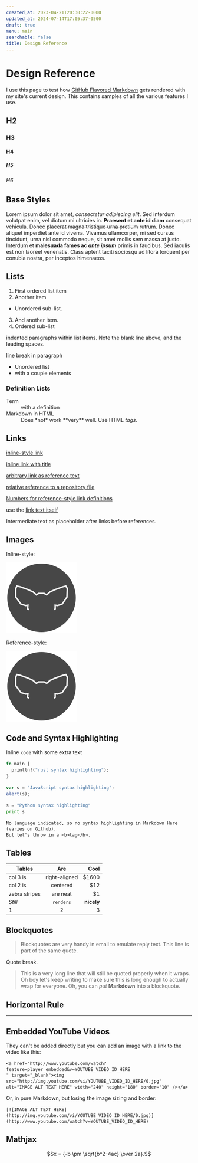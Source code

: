 ```yaml
---
created_at: 2023-04-21T20:30:22-0000
updated_at: 2024-07-14T17:05:37-0500
draft: true
menu: main
searchable: false
title: Design Reference
---
```


# Design Reference

I use this page to test how [GitHub Flavored Markdown](https://github.github.com/gfm/)
gets rendered with my site's current design. This contains samples of all the
various features I use.

## H2

### H3

#### H4

##### H5

###### H6

## Base Styles

Lorem ipsum dolor sit amet, *consectetur adipiscing elit*. Sed interdum volutpat enim, vel dictum mi ultricies in. **Praesent et ante id diam** consequat vehicula. Donec ~~placerat magna tristique urna pretium~~ rutrum. Donec aliquet imperdiet ante id viverra. Vivamus ullamcorper, mi sed cursus tincidunt, urna nisl commodo neque, sit amet mollis sem massa at justo. Interdum et **malesuada fames ac _ante ipsum_** primis in faucibus. Sed iaculis est non laoreet venenatis. Class aptent taciti sociosqu ad litora torquent per conubia nostra, per inceptos himenaeos.

## Lists

1. First ordered list item
2. Another item
  * Unordered sub-list.
3. And another item.
  1. Ordered sub-list

   indented paragraphs within list items. Note the blank line above, and the leading spaces.

   line break in paragraph

- Unordered list
- with a couple elements

### Definition Lists

<dl>
  <dt>Term</dt>
  <dd>with a definition</dd>

  <dt>Markdown in HTML</dt>
  <dd>Does *not* work **very** well. Use HTML <em>tags</em>.</dd>
</dl>

## Links

[inline-style link](https://www.google.com)

[inline link with title](https://www.google.com "Google's Homepage")

[arbitrary link as reference text][Arbitrary case-insensitive reference text]

[relative reference to a repository file](../license)

[Numbers for reference-style link definitions][1]

use the [link text itself]

Intermediate text as placeholder after links before references.

[arbitrary case-insensitive reference text]: https://stelfox.net/
[1]: https://stelfox.net/about/
[link text itself]: https://stelfox.net/notes/

## Images

Inline-style:

![alt text](/logo.png "Logo Title Text 1")

Reference-style:

![alt text][logo]

[logo]: /logo.png "Logo Title Text 2"

## Code and Syntax Highlighting

Inline `code` with some extra text

```rust
fn main {
  println!("rust syntax highlighting");
}
```

```javascript
var s = "JavaScript syntax highlighting";
alert(s);
```

```python
s = "Python syntax highlighting"
print s
```

```
No language indicated, so no syntax highlighting in Markdown Here (varies on Github).
But let's throw in a <b>tag</b>.
```

## Tables

| Tables        | Are           | Cool   |
| ------------- |:-------------:| ------:|
| col 3 is      | right-aligned | $1600  |
| col 2 is      | centered      |   $12  |
| zebra stripes | are neat      |    $1  |
| *Still*         | `renders`       | **nicely** |
| 1             | 2             | 3      |

## Blockquotes

> Blockquotes are very handy in email to emulate reply text.
> This line is part of the same quote.

Quote break.

> This is a very long line that will still be quoted properly when it wraps. Oh boy let's keep writing to make sure this is long enough to actually wrap for everyone. Oh, you can *put* **Markdown** into a blockquote.

## Horizontal Rule

---

## Embedded YouTube Videos

They can't be added directly but you can add an image with a link to the video
like this:

```no-highlight
<a href="http://www.youtube.com/watch?feature=player_embedded&v=YOUTUBE_VIDEO_ID_HERE
" target="_blank"><img src="http://img.youtube.com/vi/YOUTUBE_VIDEO_ID_HERE/0.jpg"
alt="IMAGE ALT TEXT HERE" width="240" height="180" border="10" /></a>
```

Or, in pure Markdown, but losing the image sizing and border:

```no-highlight
[![IMAGE ALT TEXT HERE](http://img.youtube.com/vi/YOUTUBE_VIDEO_ID_HERE/0.jpg)](http://www.youtube.com/watch?v=YOUTUBE_VIDEO_ID_HERE)
```

## Mathjax

$$x = {-b \pm \sqrt{b^2-4ac} \over 2a}.$$
